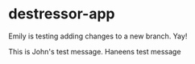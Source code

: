 # destressor-app
<p>Emily is testing adding changes to a new branch. Yay!</p>

This is John's test message.
Haneens test message
